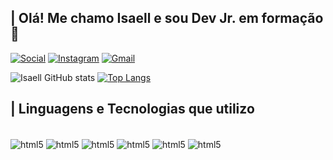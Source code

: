 ## | Olá! Me chamo Isaell e sou Dev Jr. em formação👋

[![Social](https://img.shields.io/badge/LinkedIn-0077B5?style=for-the-badge&logo=linkedin&logoColor=white)](https://br.linkedin.com/in/isaell-kelson-8667a1251)
[![Instagram](https://img.shields.io/badge/Instagram-E4405F?style=for-the-badge&logo=instagram&logoColor=white)](https://www.instagram.com/isaell_kelson/)
[![Gmail](https://img.shields.io/badge/Gmail-D14836?style=for-the-badge&logo=gmail&logoColor=white)](mailto:isaellkelson@gmail.com)

![Isaell GitHub stats](https://github-readme-stats.vercel.app/api?username=Isaell-Kelson&show_icons=true&theme=dracula) 
[![Top Langs](https://github-readme-stats.vercel.app/api/top-langs/?username=Isaell-Kelson&layout=compact&theme=dracula)](https://github.com/Isaell-Kelson/github-readme-stats)

## | Linguagens e Tecnologias que utilizo 

<div style="display: inline_block"><br/>
  <img align="center" alt="html5" src="https://img.shields.io/badge/Python-14354C?style=for-the-badge&logo=python&logoColor=white" />
  <img align="center" alt="html5" src="https://img.shields.io/badge/JavaScript-F7DF1E?style=for-the-badge&logo=javascript&logoColor=black" />
  <img align="center" alt="html5" src="https://img.shields.io/badge/HTML5-E34F26?style=for-the-badge&logo=html5&logoColor=white" />
  <img align="center" alt="html5" src="https://img.shields.io/badge/CSS-239120?&style=for-the-badge&logo=css3&logoColor=white" />
  <img align="center" alt="html5" src="https://img.shields.io/badge/Java-ED8B00?style=for-the-badge&logo=java&logoColor=white" />
  <img align="center" alt="html5" src="https://img.shields.io/badge/Node.js-43853D?style=for-the-badge&logo=node.js&logoColor=white" />
</div>
